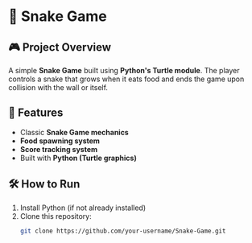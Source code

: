 # 🐍 Snake Game

## 🎮 Project Overview  
A simple **Snake Game** built using **Python's Turtle module**. The player controls a snake that grows when it eats food and ends the game upon collision with the wall or itself.

## 🚀 Features  
- Classic **Snake Game mechanics**  
- **Food spawning system**  
- **Score tracking system**  
- Built with **Python (Turtle graphics)**  

## 🛠️ How to Run  
1. Install Python (if not already installed)  
2. Clone this repository:  
   ```sh
   git clone https://github.com/your-username/Snake-Game.git
